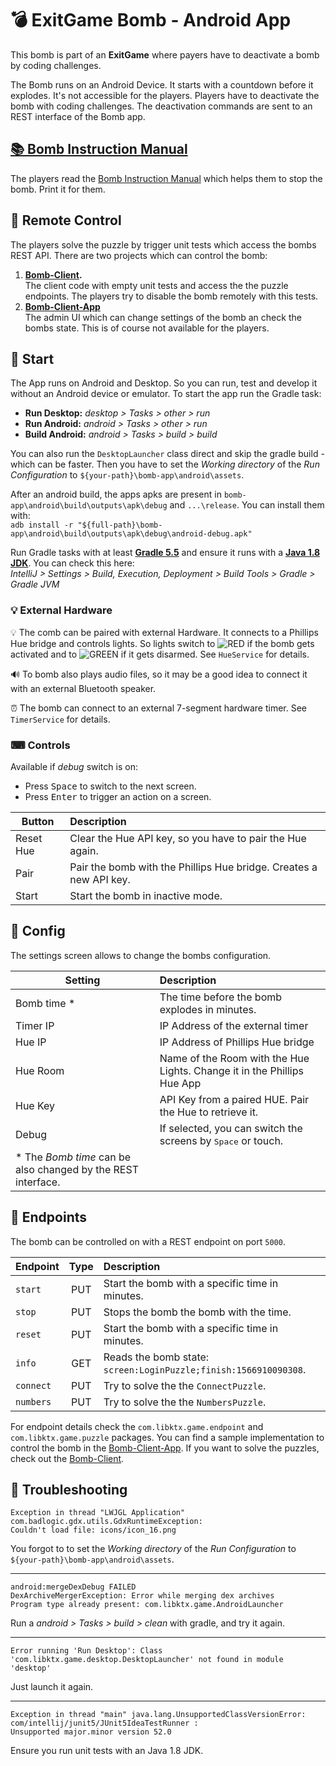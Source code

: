# 💣 ExitGame Bomb - Android App
 
This bomb is part of an **ExitGame** where payers have to deactivate a bomb by coding challenges.

The Bomb runs on an Android Device. It starts with a countdown before it explodes.
It's not accessible for the players. Players have to deactivate the bomb with coding challenges.
The deactivation commands are sent to an REST interface of the Bomb app.

## [📚 Bomb Instruction Manual](https://github.com/TobseF/its-exit-game-bomb/releases/download/v0.0.1/Bomb.Instruction.Manual.pdf)
The players read the [Bomb Instruction Manual](https://github.com/TobseF/its-exit-game-bomb/releases/download/v0.0.1/Bomb.Instruction.Manual.pdf) which helps
them to stop the bomb. Print it for them.

## 📡 Remote Control
The players solve the puzzle by trigger unit tests which access the bombs REST API. There are two projects which can control the bomb:
1. **[Bomb-Client](https://github.com/TobseF/bomb-client).**  
  The client code with empty unit tests and access the the puzzle endpoints. The players try to disable the bomb remotely with this tests.
2. **[Bomb-Client-App](https://github.com/TobseF/bomb-client-app)**  
  The admin UI which can change settings of the bomb an check the bombs state. This is of course not available for the players.

## 🚀 Start
The App runs on Android and Desktop. So you can run, test and develop it without an Android device or emulator.
To start the app run the Gradle task:

* **Run Desktop:** _desktop > Tasks > other > run_
* **Run Android:** _android > Tasks > other > run_
* **Build Android:** _android > Tasks > build > build_

You can also run the `DesktopLauncher` class direct and skip the gradle build - which can be faster. 
Then you have to set the _Working directory_ of the _Run Configuration_ to  `${your-path}\bomb-app\android\assets`.

After an android build, the apps apks are present in `bomb-app\android\build\outputs\apk\debug` and `...\release`. You can install them with:  
`adb install -r "${full-path}\bomb-app\android\build\outputs\apk\debug\android-debug.apk"`

Run Gradle tasks with at least **[Gradle 5.5](https://gradle.org/install/)** and ensure it runs with a 
**[Java 1.8 JDK](https://www.oracle.com/technetwork/java/javase/downloads/jdk8-downloads-2133151.html)**.
You can check this here:  
_IntelliJ > Settings > Build, Execution, Deployment > Build Tools > Gradle > Gradle JVM_

### 💡 External Hardware
💡 The comb can be paired with external Hardware. It connects to a Phillips Hue bridge and controls lights.
So lights switch to ![RED](https://placehold.it/15/f03c15/000000?text=+) if the bomb gets activated and to 
![GREEN](https://placehold.it/15/c5f015/000000?text=+) if it gets disarmed. See `HueService` for details.

🔊 To bomb also plays audio files, so it may be a good idea to connect it with an external Bluetooth speaker.

⏰ The bomb can connect to an external 7-segment hardware timer. See `TimerService` for details.

### ⌨ Controls
Available if _debug_ switch is on:
* Press <kbd>Space</kbd> to switch to the next screen.
* Press <kbd>Enter</kbd> to trigger an action on a screen.

|  Button   |                         Description                                |
|-----------|:-------------------------------------------------------------------|
| Reset Hue | Clear the Hue API key, so you have to pair the  Hue again.         |
| Pair      | Pair the bomb with the Phillips Hue bridge. Creates a new API key. |
| Start     | Start the bomb in inactive mode.                                   |


## 🔧 Config
The settings screen allows to change the bombs configuration.

|  Setting    |                         Description                                     |
|-------------|:------------------------------------------------------------------------|
| Bomb time * | The time before the bomb explodes in minutes.                           |
| Timer IP    | IP Address of the external timer                                        |
| Hue IP      | IP Address of Phillips Hue bridge                                       |
| Hue Room    | Name of the Room with the Hue Lights. Change it in the Phillips Hue App |
| Hue Key     | API Key from a paired HUE. Pair the Hue to retrieve it.                 |
| Debug       | If selected, you can switch the screens by <kbd>Space</kbd> or touch.   |
|  \* The _Bomb time_ can be also changed by the REST interface.                        | 
 
## 🔌 Endpoints
The bomb can be controlled on with a REST endpoint on port `5000`.

|  Endpoint | Type |                       Description                                  |
|-----------|:----:|:-------------------------------------------------------------------|
| `start`   | PUT  | Start the bomb with a specific time in minutes.                    |
| `stop`    | PUT  | Stops the bomb the bomb with the time.                             |   
| `reset`   | PUT  | Start the bomb with a specific time in minutes.                    |
| `info`    | GET  | Reads the bomb state: `screen:LoginPuzzle;finish:1566910090308`.   |
| `connect` | PUT  | Try to solve the the `ConnectPuzzle`.                              |
| `numbers` | PUT  | Try to solve the the `NumbersPuzzle`.                              |

For endpoint details check the `com.libktx.game.endpoint` and `com.libktx.game.puzzle` packages.
You can find a sample implementation to control the bomb in the [Bomb-Client-App](https://github.com/TobseF/bomb-client-app).
If you want to solve the puzzles, check out the [Bomb-Client](https://github.com/TobseF/bomb-client).
  
  
## 🐞 Troubleshooting
```
Exception in thread "LWJGL Application" com.badlogic.gdx.utils.GdxRuntimeException: 
Couldn't load file: icons/icon_16.png
```
You forgot to to set the _Working directory_ of the _Run Configuration_ to  `${your-path}\bomb-app\android\assets`. 

---

```
android:mergeDexDebug FAILED
DexArchiveMergerException: Error while merging dex archives
Program type already present: com.libktx.game.AndroidLauncher
```
Run a _android > Tasks > build > clean_ with gradle, and try it again. 

---

```
Error running 'Run Desktop': Class 'com.libktx.game.desktop.DesktopLauncher' not found in module 'desktop'
```
Just launch it again.

---

```
Exception in thread "main" java.lang.UnsupportedClassVersionError: com/intellij/junit5/JUnit5IdeaTestRunner : 
Unsupported major.minor version 52.0
```
Ensure you run unit tests with an Java 1.8 JDK.
